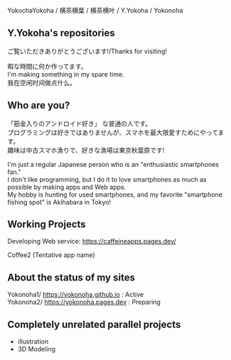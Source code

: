 YokochaYokoha / 横茶横葉 / 横茶横叶 / Y.Yokoha / Yokonoha  
## Y.Yokoha's repositories  
ご覧いただきありがとうございます!/Thanks for visiting!  

暇な時間に何か作ってます。  
I'm making something in my spare time.  
我在空闲时间做点什么。  

## Who are you?  
「筋金入りのアンドロイド好き」 な普通の人です。  
プログラミングは好きではありませんが、スマホを最大限愛すためにやってます。  
趣味は中古スマホ漁りで、好きな漁場は東京秋葉原です!  

I'm just a regular Japanese person who is an "enthusiastic smartphones fan."   
I don't like programming, but I do it to love smartphones as much as possible by making apps and Web apps.   
My hobby is hunting for used smartphones, and my favorite "smartphone fishing spot" is Akihabara in Tokyo!   

## Working Projects
Developing Web service: https://caffeineapps.pages.dev/   

Coffee2 (Tentative app name)  

## About the status of my sites  
Yokonoha1/ https://yokonoha.github.io : Active  
Yokonoha2/ https://yokonoha.pages.dev : Preparing  

## Completely unrelated parallel projects   
- illustration  
- 3D Modeling  
<!---
yokonoha/yokonoha is a ✨ special ✨ repository because its `README.md` (this file) appears on your GitHub profile.
You can click the Preview link to take a look at your changes.
--->
